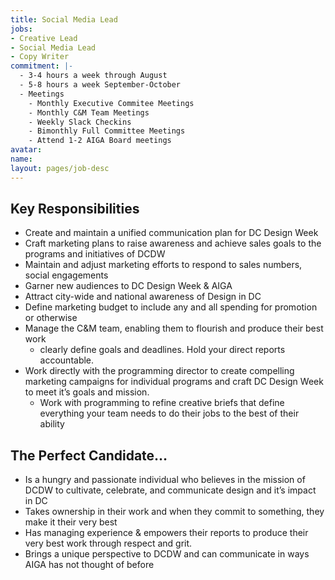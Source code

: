 ```yaml
---
title: Social Media Lead
jobs:
- Creative Lead
- Social Media Lead
- Copy Writer
commitment: |-
  - 3-4 hours a week through August
  - 5-8 hours a week September-October
  - Meetings
    - Monthly Executive Commitee Meetings
    - Monthly C&M Team Meetings
    - Weekly Slack Checkins
    - Bimonthly Full Committee Meetings
    - Attend 1-2 AIGA Board meetings
avatar:
name:
layout: pages/job-desc
---
```


## Key Responsibilities
  - Create and maintain a unified communication plan for DC Design Week
  - Craft marketing plans to raise awareness and achieve sales goals to the programs and initiatives of DCDW
  - Maintain and adjust marketing efforts to respond to sales numbers, social engagements
  - Garner new audiences to DC Design Week & AIGA
  - Attract city-wide and national awareness of Design in DC
  - Define marketing budget to include any and all spending for promotion or otherwise
  - Manage the C&M team, enabling them to flourish and produce their best work
    - clearly define goals and deadlines. Hold your direct reports accountable.
  - Work directly with the programming director to create compelling marketing campaigns for individual programs and craft DC Design Week to meet it’s goals and mission.
    - Work with programming to refine creative briefs that define everything your team needs to do their jobs to the best of their ability

## The Perfect Candidate…
  - Is a hungry and passionate individual who believes in the mission of DCDW to cultivate, celebrate, and communicate design and it’s impact in DC
  - Takes ownership in their work and when they commit to something, they make it their very best
  - Has managing experience & empowers their reports to produce their very best work through respect and grit.
  - Brings a unique perspective to DCDW and can communicate in ways AIGA has not thought of before
